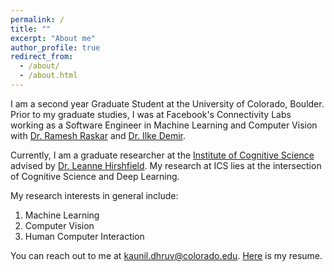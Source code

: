 ```yaml
---
permalink: /
title: ""
excerpt: "About me"
author_profile: true
redirect_from:
  - /about/
  - /about.html
---
```


I am a second year Graduate Student at the University of Colorado, Boulder. Prior to my graduate studies,
I was at Facebook's Connectivity Labs working as a Software Engineer in Machine Learning and Computer Vision
with [Dr. Ramesh Raskar](http://web.media.mit.edu/~raskar/) and [Dr. Ilke Demir](https://scholar.google.com/citations?user=6837MdMAAAAJ&hl=en).

Currently, I am a graduate researcher at the [Institute of Cognitive Science](https://www.colorado.edu/ics/) advised by
[Dr. Leanne Hirshfield](https://www.colorado.edu/ics/leanne-hirshfield). My research at ICS lies at the intersection of Cognitive Science and Deep Learning.

My research interests in general include:  
1. Machine Learning   
2. Computer Vision
3. Human Computer Interaction

You can reach out to me at kaunil.dhruv@colorado.edu.
[Here](https://kaunild.github.io/files/resume_9-20.pdf) is my resume.
